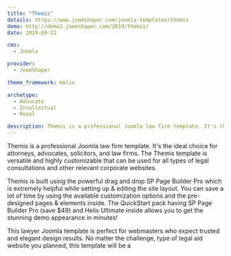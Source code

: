```yaml
---
title: "Themis"
details: https://www.joomshaper.com/joomla-templates/themis
demo: http://demo2.joomshaper.com/2019/themis/
date: 2019-09-22

cms: 
  - Joomla

provider:
  - JoomShaper

theme_framework: Helix

archetype:
  - Advocate
  - Intellectual
  - Royal

description: Themis is a professional Joomla law firm template. It's the ideal choice for attorneys, advocates, solicitors, and law firms. The Themis template is versatile and highly customizable that can be used for all types of legal consultations and other relevant corporate websites.
---
```


Themis is a professional Joomla law firm template. It's the ideal choice for attorneys, advocates, solicitors, and law firms. The Themis template is versatile and highly customizable that can be used for all types of legal consultations and other relevant corporate websites.

Themis is built using the powerful drag and drop SP Page Builder Pro which is extremely helpful while setting up & editing the site layout. You can save a lot of time by using the available customization options and the pre-designed pages & elements inside. The QuickStart pack having SP Page Builder Pro (save \$49) and Helix Ultimate inside allows you to get the stunning demo appearance in minutes!

This lawyer Joomla template is perfect for webmasters who expect trusted and elegant design results. No matter the challenge, type of legal aid website you planned, this template will be a
